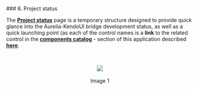 <br>
### 6. Project status
<br>

The **[Project status](#/project-status)** page is a temporary structure designed to provide quick glance into the Aurelia-KendoUI bridge development status, as well as a quick launching point (as each of the control names is a **link** to the related control in the **[components catalog](http://aurelia-ui-toolkits.github.io/demo-kendo/*samples)** - section of this application described **[here](#/help/docs/about_this_application/3._components_catalog)**.

<br>

<p align=center>
  <img src="http://i.imgur.com/85YT4Nf.png"></img>
 <br><br>
Image 1
</p>

